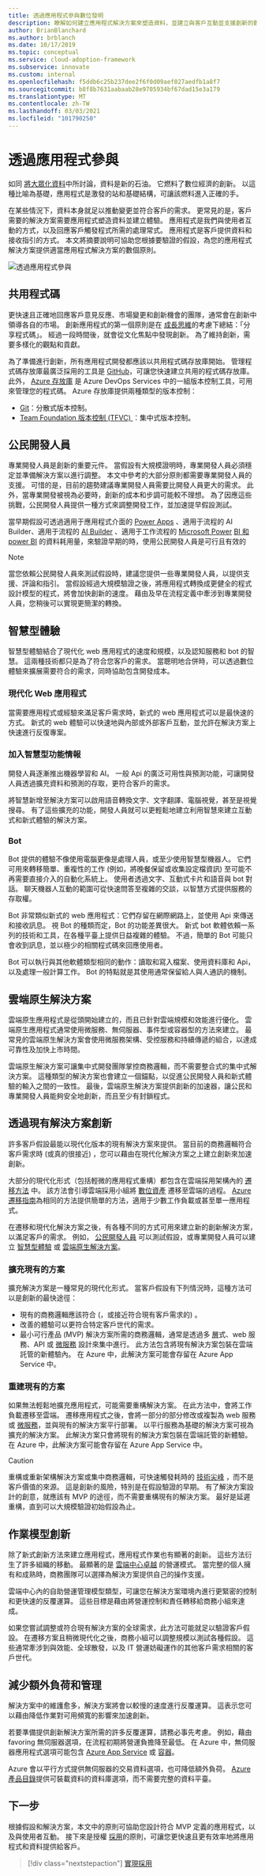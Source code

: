 ```yaml
---
title: 透過應用程式參與數位發明
description: 瞭解如何建立應用程式解決方案來塑造資料，並建立與客戶互動並支援創新的體驗。
author: BrianBlanchard
ms.author: brblanch
ms.date: 10/17/2019
ms.topic: conceptual
ms.service: cloud-adoption-framework
ms.subservice: innovate
ms.custom: internal
ms.openlocfilehash: f5ddb6c25b237dee2f6f0d09aef027aedfb1a8f7
ms.sourcegitcommit: b8f8b7631aabaab28e9705934bf67dad15e3a179
ms.translationtype: MT
ms.contentlocale: zh-TW
ms.lasthandoff: 03/03/2021
ms.locfileid: "101790250"
---
```

# <a name="engage-via-applications"></a>透過應用程式參與

如同 [將大眾化資料](./data.md)中所討論，資料是新的石油。 它燃料了數位經濟的創新。 以這種比喻為基礎，應用程式是激發的站和基礎結構，可讓該燃料進入正確的手。

在某些情況下，資料本身就足以推動變更並符合客戶的需求。 更常見的是，客戶需要的解決方案需要應用程式塑造資料並建立體驗。 應用程式是我們與使用者互動的方式，以及回應客戶觸發程式所需的處理常式。 應用程式是客戶提供資料和接收指引的方式。 本文將摘要說明可協助您根據要驗證的假設，為您的應用程式解決方案提供適當應用程式解決方案的數個原則。

![透過應用程式參與](../../_images/innovate/engage-via-apps.png)

## <a name="shared-code"></a>共用程式碼

更快速且正確地回應客戶意見反應、市場變更和創新機會的團隊，通常會在創新中領導各自的市場。 創新應用程式的第一個原則是在 [成長思維](./learn.md#growth-mindset)的考慮下總結：「分享程式碼」。 經過一段時間後，就會從文化焦點中發現創新。 為了維持創新，需要多樣化的觀點和貢獻。

為了準備進行創新，所有應用程式開發都應該以共用程式碼存放庫開始。 管理程式碼存放庫最廣泛採用的工具是 [GitHub](https://guides.github.com)，可讓您快速建立共用的程式碼存放庫。 此外， [Azure 存放庫](/azure/devops/repos/get-started/what-is-repos?view=azure-devops) 是 Azure DevOps Services 中的一組版本控制工具，可用來管理您的程式碼。 Azure 存放庫提供兩種類型的版本控制：

- [Git](/azure/devops/repos/get-started/what-is-repos?view=azure-devops#git)：分散式版本控制。
- [Team Foundation 版本控制 (TFVC) ](/azure/devops/repos/get-started/what-is-repos?view=azure-devops#tfvc)：集中式版本控制。

## <a name="citizen-developers"></a>公民開發人員

專業開發人員是創新的重要元件。 當假設有大規模證明時，專業開發人員必須穩定並準備解決方案以進行調整。 本文中參考的大部分原則都需要專業開發人員的支援。 可惜的是，目前的趨勢建議專業開發人員需要比開發人員更大的需求。 此外，當專業開發被視為必要時，創新的成本和步調可能較不理想。 為了因應這些挑戰，公民開發人員提供一種方式來調整開發工作，並加速提早假設測試。

當早期假設可透過適用于應用程式介面的 [Power Apps](/powerapps/powerapps-overview) 、適用于流程的 AI Builder、適用于流程的 [AI Builder](/powerapps/use-ai-builder) 、適用于工作流程的 [Microsoft Power](/power-automate/) [BI 和 power BI](/power-bi/) 的資料耗用量，來驗證早期的時，使用公民開發人員是可行且有效的

> [!NOTE]
> 當您依賴公民開發人員來測試假設時，建議您提供一些專業開發人員，以提供支援、評論和指引。 當假設經過大規模驗證之後，將應用程式轉換成更健全的程式設計模型的程式，將會加快創新的速度。 藉由及早在流程定義中牽涉到專業開發人員，您稍後可以實現更簡潔的轉換。

## <a name="intelligent-experiences"></a>智慧型體驗

智慧型體驗結合了現代化 web 應用程式的速度和規模，以及認知服務和 bot 的智慧。 這兩種技術都只是為了符合您客戶的需求。 當聰明地合併時，可以透過數位體驗來擴展需要符合的需求，同時協助包含開發成本。

### <a name="modern-web-apps"></a>現代化 Web 應用程式

當需要應用程式或經驗來滿足客戶需求時，新式的 web 應用程式可以是最快速的方式。 新式的 web 體驗可以快速地與內部或外部客戶互動，並允許在解決方案上快速進行反復專案。

### <a name="infusing-intelligence"></a>加入智慧型功能情報

開發人員逐漸推出機器學習和 AI。 一般 Api 的廣泛可用性與預測功能，可讓開發人員透過擴充資料和預測的存取，更符合客戶的需求。

將智慧新增至解決方案可以啟用語音轉換文字、文字翻譯、電腦視覺，甚至是視覺搜尋。 有了這些擴充的功能，開發人員就可以更輕鬆地建立利用智慧來建立互動式和新式體驗的解決方案。

### <a name="bots"></a>Bot

Bot 提供的體驗不像使用電腦更像是處理人員，或至少使用智慧型機器人。 它們可用來轉移簡單、重複性的工作 (例如，將晚餐保留或收集設定檔資訊) 至可能不再需要直接介入的自動化系統上。 使用者透過文字、互動式卡片和語音與 bot 對話。 聊天機器人互動的範圍可從快速問答至複雜的交談，以智慧方式提供服務的存取權。

Bot 非常類似新式的 web 應用程式：它們存留在網際網路上，並使用 Api 來傳送和接收訊息。 視 Bot 的種類而定，Bot 的功能差異很大。 新式 bot 軟體依賴一系列的技術和工具，在各種平臺上提供日益複雜的體驗。 不過，簡單的 Bot 可能只會收到訊息，並以極少的相關程式碼來回應使用者。

Bot 可以執行與其他軟體類型相同的動作：讀取和寫入檔案、使用資料庫和 Api，以及處理一般計算工作。 Bot 的特點就是其使用通常保留給人與人通訊的機制。

## <a name="cloud-native-solutions"></a>雲端原生解決方案

雲端原生應用程式是從頭開始建立的，而且已針對雲端規模和效能進行優化。 雲端原生應用程式通常使用微服務、無伺服器、事件型或容器型的方法來建立。 最常見的雲端原生解決方案會使用微服務架構、受控服務和持續傳遞的組合，以達成可靠性及加快上市時間。

雲端原生解決方案可讓集中式開發團隊掌控商務邏輯，而不需要整合式的集中式解決方案。 這種類型的解決方案也會建立一個錨點，以促進公民開發人員和新式體驗的輸入之間的一致性。 最後，雲端原生解決方案提供創新的加速器，讓公民和專業開發人員能夠安全地創新，而且至少有封鎖程式。

## <a name="innovate-through-existing-solutions"></a>透過現有解決方案創新

許多客戶假設最能以現代化版本的現有解決方案來提供。 當目前的商務邏輯符合客戶需求時 (或真的很接近) ，您可以藉由在現代化解決方案之上建立創新來加速創新。

大部分的現代化形式（包括輕微的應用程式重構）都包含在雲端採用架構內的 [遷移方法](../../migrate/index.md) 中。 該方法會引導雲端採用小組將 [數位資產](../../digital-estate/index.md) 遷移至雲端的過程。 [Azure 遷移指南](../../migrate/azure-migration-guide/index.md)為相同的方法提供簡單的方法，適用于少數工作負載或甚至單一應用程式。

在遷移和現代化解決方案之後，有各種不同的方式可用來建立新的創新解決方案，以滿足客戶的需求。 例如， [公民開發人員](#citizen-developers) 可以測試假設，或專業開發人員可以建立 [智慧型體驗](#intelligent-experiences) 或 [雲端原生解決方案](#cloud-native-solutions)。

### <a name="extend-an-existing-solution"></a>擴充現有的方案

擴充解決方案是一種常見的現代化形式。 當客戶假設有下列情況時，這種方法可以是創新的最快途徑：

- 現有的商務邏輯應該符合 (，或接近符合現有客戶需求的) 。
- 改善的體驗可以更符合特定客戶世代的需求。
- 最小可行產品 (MVP) 解決方案所需的商務邏輯，通常是透過多 [層](/azure/architecture/guide/architecture-styles/n-tier)式、web 服務、API 或 [微服務](/azure/architecture/guide/architecture-styles/microservices) 設計來集中進行。 此方法包含將現有解決方案包裝在雲端託管的新體驗內。 在 Azure 中，此解決方案可能會存留在 Azure App Service 中。

### <a name="rebuild-an-existing-solution"></a>重建現有的方案

如果無法輕鬆地擴充應用程式，可能需要重構解決方案。 在此方法中，會將工作負載遷移至雲端。 遷移應用程式之後，會將一部分的部分修改或複製為 web 服務或 [微服務](/azure/architecture/guide/architecture-styles/microservices)，並與現有的解決方案平行部署。 以平行服務為基礎的解決方案可視為擴充的解決方案。 此解決方案只會將現有的解決方案包裝在雲端託管的新體驗。 在 Azure 中，此解決方案可能會存留在 Azure App Service 中。

> [!CAUTION]
> 重構或重新架構解決方案或集中商務邏輯，可快速觸發耗時的 [技術尖峰](./build.md#reduce-complexity-and-delay-technical-spikes) ，而不是客戶價值的來源。 這是創新的風險，特別是在假設驗證的早期。 有了解決方案設計的創意，就應該有 MVP 的途徑，而不需要重構現有的解決方案。 最好是延遲重構，直到可以大規模驗證初始假設為止。

## <a name="operating-model-innovations"></a>作業模型創新

除了新式創新方法來建立應用程式，應用程式作業也有顯著的創新。 這些方法衍生了許多組織的移動。 最顯著的是 [雲端中心卓越](../../organize/cloud-center-of-excellence.md) 的營運模式。 當完整的個人擁有和成熟時，商務團隊可以選擇為解決方案提供自己的操作支援。

雲端中心內的自助營運管理模型類型，可讓您在解決方案環境內進行更緊密的控制和更快速的反覆運算。 這些目標是藉由將營運控制和責任轉移給商務小組來達成。

如果您嘗試調整或符合現有解決方案的全球需求，此方法可能就足以驗證客戶假設。 在遷移方案且稍微現代化之後，商務小組可以調整規模以測試各種假設。 這些通常牽涉到與效能、全球散發，以及 IT 營運妨礙運作的其他客戶需求相關的客戶世代。

## <a name="reduce-overhead-and-management"></a>減少額外負荷和管理

解決方案中的維護愈多，解決方案將會以較慢的速度進行反覆運算。 這表示您可以藉由降低作業對可用頻寬的影響來加速創新。

若要準備提供創新解決方案所需的許多反覆運算，請務必事先考慮。 例如，藉由 favoring 無伺服器選項，在流程初期將營運負擔降至最低。 在 Azure 中，無伺服器應用程式選項可能包含 [Azure App Service](/azure/app-service/overview) 或 [容器](/azure/containers/)。

Azure 會以平行方式提供無伺服器的交易資料選項，也可降低額外負荷。 [Azure 產品目錄](/azure/)提供可裝載資料的資料庫選項，而不需要完整的資料平臺。

## <a name="next-steps"></a>下一步

根據假設和解決方案，本文中的原則可協助您設計符合 MVP 定義的應用程式，以及與使用者互動。 接下來是授權 [採用](./ci-cd.md)的原則，可讓您更快速且更有效率地將應用程式和資料提供給客戶。

> [!div class="nextstepaction"]
> [實現採用](./ci-cd.md)
